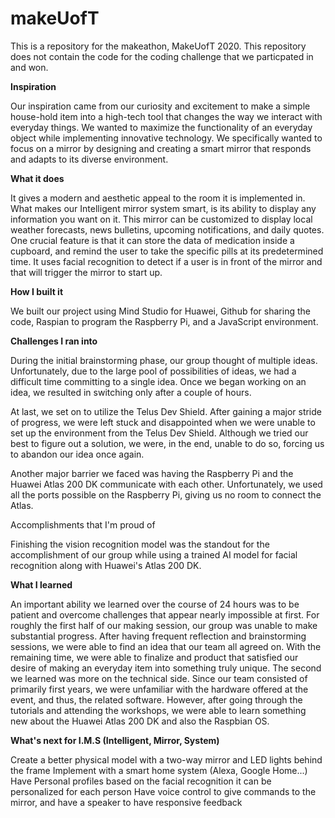 # makeUofT
This is a repository for the makeathon, MakeUofT 2020. 
This repository does not contain the code for the coding challenge that we particpated in and won. 

**Inspiration** 

Our inspiration came from our curiosity and excitement to make a simple house-hold item into a high-tech tool that changes the way we interact with everyday things. We wanted to maximize the functionality of an everyday object while implementing innovative technology. We specifically wanted to focus on a mirror by designing and creating a smart mirror that responds and adapts to its diverse environment.

**What it does** 

It gives a modern and aesthetic appeal to the room it is implemented in. What makes our Intelligent mirror system smart, is its ability to display any information you want on it. This mirror can be customized to display local weather forecasts, news bulletins, upcoming notifications, and daily quotes. One crucial feature is that it can store the data of medication inside a cupboard, and remind the user to take the specific pills at its predetermined time. It uses facial recognition to detect if a user is in front of the mirror and that will trigger the mirror to start up.

**How I built it** 

We built our project using Mind Studio for Huawei, Github for sharing the code, Raspian to program the Raspberry Pi, and a JavaScript environment.

**Challenges I ran into** 

During the initial brainstorming phase, our group thought of multiple ideas. Unfortunately, due to the large pool of possibilities of ideas, we had a difficult time committing to a single idea. Once we began working on an idea, we resulted in switching only after a couple of hours.

At last, we set on to utilize the Telus Dev Shield. After gaining a major stride of progress, we were left stuck and disappointed when we were unable to set up the environment from the Telus Dev Shield. Although we tried our best to figure out a solution, we were, in the end, unable to do so, forcing us to abandon our idea once again.

Another major barrier we faced was having the Raspberry Pi and the Huawei Atlas 200 DK communicate with each other. Unfortunately, we used all the ports possible on the Raspberry Pi, giving us no room to connect the Atlas.

Accomplishments that I'm proud of

Finishing the vision recognition model was the standout for the accomplishment of our group while using a trained AI model for facial recognition along with Huawei's Atlas 200 DK.

**What I learned** 

An important ability we learned over the course of 24 hours was to be patient and overcome challenges that appear nearly impossible at first. For roughly the first half of our making session, our group was unable to make substantial progress. After having frequent reflection and brainstorming sessions, we were able to find an idea that our team all agreed on. With the remaining time, we were able to finalize and product that satisfied our desire of making an everyday item into something truly unique. The second we learned was more on the technical side. Since our team consisted of primarily first years, we were unfamiliar with the hardware offered at the event, and thus, the related software. However, after going through the tutorials and attending the workshops, we were able to learn something new about the Huawei Atlas 200 DK and also the Raspbian OS.

**What's next for I.M.S (Intelligent, Mirror, System)** 

Create a better physical model with a two-way mirror and LED lights behind the frame Implement with a smart home system (Alexa, Google Home...) Have Personal profiles based on the facial recognition it can be personalized for each person Have voice control to give commands to the mirror, and have a speaker to have responsive feedback
